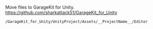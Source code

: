 Move files to GarageKit for Unity.  
https://github.com/sharkattack51/GarageKit_for_Unity

`/GarageKit_for_Unity/UnityProject/Assets/__ProjectName__/Editor`
